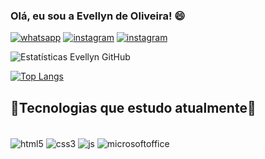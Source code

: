 ###  Olá, eu sou a Evellyn de Oliveira! 😄

[![ whatsapp ](https://img.shields.io/badge/WhatsApp-25D366?style=for-the-badge&logo=whatsapp&logoColor=white)](https://bityli.com/MDCpt)
[![ instagram ](https://img.shields.io/badge/Instagram-E4405F?style=for-the-badge&logo=instagram&logoColor=white)](https://www.instagram.com/evellyndeoliveira.personal/ )
[![ instagram ](https://img.shields.io/badge/LinkedIn-0077B5?style=for-the-badge&logo=linkedin&logoColor=white)](https://www.linkedin.com/in/evellyn-maria-09015b188/)

![ Estatísticas Evellyn GitHub ](https://github-readme-stats.vercel.app/api?username=evypersonal&show_icons=true&theme=highcontrast)

[![ Top Langs ](https://github-readme-stats.vercel.app/api/top-langs/?username=evypersonal)](https://github.com/anuraghazra/github-readme-stats)

##  🚀Tecnologias que estudo atualmente🚀

<div style="display: inline_block"><br/>
<img align="center" alt="html5" src="https://img.shields.io/badge/HTML5-E34F26?style=for-the-badge&logo=html5&logoColor=white" />
<img align="center" alt="css3" src="https://img.shields.io/badge/CSS3-1572B6?style=for-the-badge&logo=css3&logoColor=white" />
<img align="center" alt="js" src="https://img.shields.io/badge/JavaScript-F7DF1E?style=for-the-badge&logo=javascript&logoColor=black" />
<img align="center" alt="microsoftoffice" src="https://img.shields.io/badge/Microsoft_Office-D83B01?style=for-the-badge&logo=microsoft-office&logoColor=white" />
</div>
